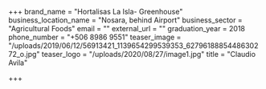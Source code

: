 +++
brand_name = "Hortalisas La Isla- Greenhouse"
business_location_name = "Nosara, behind Airport"
business_sector = "Agricultural Foods"
email = ""
external_url = ""
graduation_year = 2018
phone_number = "+506 8986 9551"
teaser_image = "/uploads/2019/06/12/56913421_1139654299539353_6279618885448630272_o.jpg"
teaser_logo = "/uploads/2020/08/27/image1.jpg"
title = "Claudio Avila"

+++

